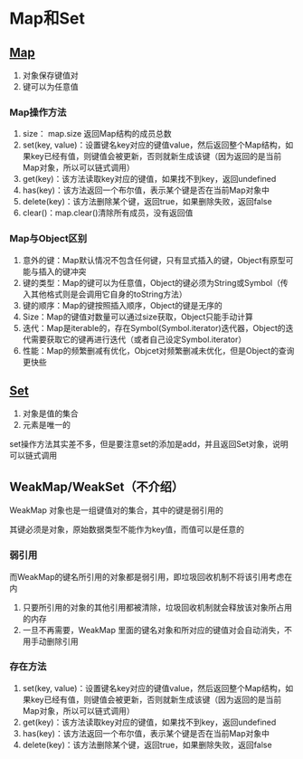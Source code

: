 # Map和Set

## [Map](https://developer.mozilla.org/zh-CN/docs/Web/JavaScript/Reference/Global_Objects/Map)

1. 对象保存键值对
2. 键可以为任意值
   

### Map操作方法

1. size： map.size 返回Map结构的成员总数
2. set(key, value)：设置键名key对应的键值value，然后返回整个Map结构，如果key已经有值，则键值会被更新，否则就新生成该键（因为返回的是当前Map对象，所以可以链式调用）
3. get(key)：该方法读取key对应的键值，如果找不到key，返回undefined
4. has(key)：该方法返回一个布尔值，表示某个键是否在当前Map对象中
5. delete(key)：该方法删除某个键，返回true，如果删除失败，返回false
6. clear()：map.clear()清除所有成员，没有返回值

### Map与Object区别

1. 意外的键：Map默认情况不包含任何键，只有显式插入的键，Object有原型可能与插入的键冲突
2. 键的类型：Map的键可以为任意值，Object的键必须为String或Symbol（传入其他格式则是会调用它自身的toString方法）
3. 键的顺序：Map的键按照插入顺序，Object的键是无序的
4. Size：Map的键值对数量可以通过size获取，Object只能手动计算
5. 迭代：Map是iterable的，存在Symbol(Symbol.iterator)迭代器，Object的迭代需要获取它的键再进行迭代（或者自己设定Symbol.iterator）
6. 性能：Map的频繁删减有优化，Objcet对频繁删减未优化，但是Object的查询更快些

## [Set](https://developer.mozilla.org/zh-CN/docs/Web/JavaScript/Reference/Global_Objects/Set)

1. 对象是值的集合
2. 元素是唯一的

set操作方法其实差不多，但是要注意set的添加是add，并且返回Set对象，说明可以链式调用

## WeakMap/WeakSet（不介绍）

WeakMap 对象也是一组键值对的集合，其中的键是弱引用的

其键必须是对象，原始数据类型不能作为key值，而值可以是任意的

### 弱引用

而WeakMap的键名所引用的对象都是弱引用，即垃圾回收机制不将该引用考虑在内

1. 只要所引用的对象的其他引用都被清除，垃圾回收机制就会释放该对象所占用的内存
2. 一旦不再需要，WeakMap 里面的键名对象和所对应的键值对会自动消失，不用手动删除引用

### 存在方法

1. set(key, value)：设置键名key对应的键值value，然后返回整个Map结构，如果key已经有值，则键值会被更新，否则就新生成该键（因为返回的是当前Map对象，所以可以链式调用）
2. get(key)：该方法读取key对应的键值，如果找不到key，返回undefined
3. has(key)：该方法返回一个布尔值，表示某个键是否在当前Map对象中
4. delete(key)：该方法删除某个键，返回true，如果删除失败，返回false
